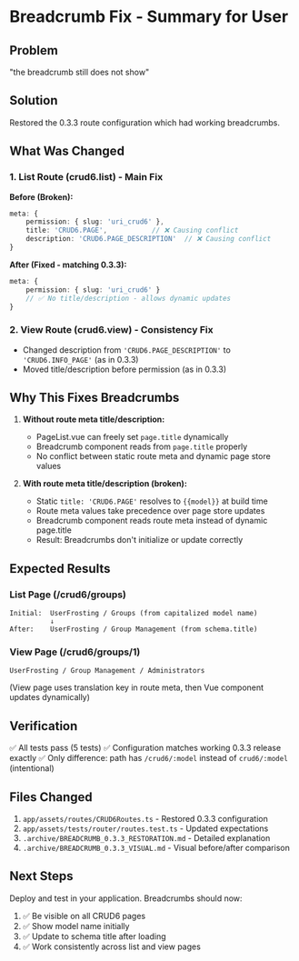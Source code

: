 # Breadcrumb Fix - Summary for User

## Problem
"the breadcrumb still does not show"

## Solution
Restored the 0.3.3 route configuration which had working breadcrumbs.

## What Was Changed

### 1. List Route (crud6.list) - Main Fix
**Before (Broken):**
```typescript
meta: {
    permission: { slug: 'uri_crud6' },
    title: 'CRUD6.PAGE',           // ❌ Causing conflict
    description: 'CRUD6.PAGE_DESCRIPTION'  // ❌ Causing conflict
}
```

**After (Fixed - matching 0.3.3):**
```typescript
meta: {
    permission: { slug: 'uri_crud6' }
    // ✅ No title/description - allows dynamic updates
}
```

### 2. View Route (crud6.view) - Consistency Fix
- Changed description from `'CRUD6.PAGE_DESCRIPTION'` to `'CRUD6.INFO_PAGE'` (as in 0.3.3)
- Moved title/description before permission (as in 0.3.3)

## Why This Fixes Breadcrumbs

1. **Without route meta title/description:**
   - PageList.vue can freely set `page.title` dynamically
   - Breadcrumb component reads from `page.title` properly
   - No conflict between static route meta and dynamic page store values

2. **With route meta title/description (broken):**
   - Static `title: 'CRUD6.PAGE'` resolves to `{{model}}` at build time
   - Route meta values take precedence over page store updates
   - Breadcrumb component reads route meta instead of dynamic page.title
   - Result: Breadcrumbs don't initialize or update correctly

## Expected Results

### List Page (/crud6/groups)
```
Initial:  UserFrosting / Groups (from capitalized model name)
          ↓
After:    UserFrosting / Group Management (from schema.title)
```

### View Page (/crud6/groups/1)
```
UserFrosting / Group Management / Administrators
```
(View page uses translation key in route meta, then Vue component updates dynamically)

## Verification

✅ All tests pass (5 tests)
✅ Configuration matches working 0.3.3 release exactly
✅ Only difference: path has `/crud6/:model` instead of `crud6/:model` (intentional)

## Files Changed
1. `app/assets/routes/CRUD6Routes.ts` - Restored 0.3.3 configuration
2. `app/assets/tests/router/routes.test.ts` - Updated expectations
3. `.archive/BREADCRUMB_0.3.3_RESTORATION.md` - Detailed explanation
4. `.archive/BREADCRUMB_0.3.3_VISUAL.md` - Visual before/after comparison

## Next Steps

Deploy and test in your application. Breadcrumbs should now:
1. ✅ Be visible on all CRUD6 pages
2. ✅ Show model name initially
3. ✅ Update to schema title after loading
4. ✅ Work consistently across list and view pages
